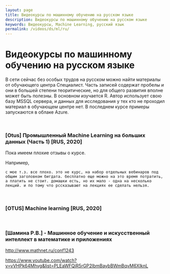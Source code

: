 ```yaml
---
layout: page
title: Видеокурсы по машинному обучению на русском языке
description: Видеокурсы по машинному обучению на русском языке
keywords: Видеокурсы, Machine Learning, русский язык
permalink: /videos/ds/ml/ru/
---
```


# Видеокурсы по машинному обучению на русском языке

В сети сейчас без особых трудов на русском можно найти материалы от обучающего центра Специалист. Часть записей содержат пробелы и они в большей степени теоритические, но для общего развития вполне может быть полезны. В основном изучается R. Автор использует свою базу MSSQL сервера, и данных для исследования у тех кто не проходил материал в обучающем центре нет. В последнем курсе примеры запускаются в облаке Azure.

<br/>

### [Otus] Промышленный Machine Learning на больших данных (Часть 1) [RUS, 2020]

Пока имеем плохие отзывы о курсе.

Например,

```
с мое т.з. все плохо. это не курс, на набор отдельных вебинаров под общим заголовком бигдата. бесплатно еще можно на это время потратить, а платить не стоит. домашки есть, но их мало - одна на несколько лекций. и по тому что рссказывают на лекциях ее сделать нельзя.
```

<br/>

### [OTUS] Machine learning [RUS, 2020]

<br/>

### [Шамина Р.В.] - Машинное обучение и искусственный интеллект в математике и приложениях

http://www.mathnet.ru/conf1243

https://www.youtube.com/watch?v=vVHPk64Mhvg&list=PLEaWFQiR5rGP2lbmBaybBWmBqvM6XlknL
